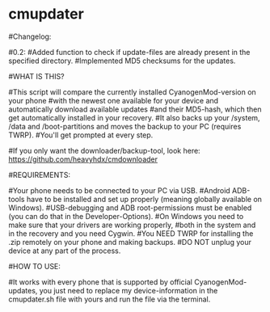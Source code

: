 # cmupdater

#Changelog: 

#0.2:
#Added function to check if update-files are already present in the specified directory.
#Implemented MD5 checksums for the updates.

#WHAT IS THIS?

#This script will compare the currently installed CyanogenMod-version on your phone 
#with the newest one available for your device and automatically download available updates 
#and their MD5-hash, which then get automatically installed in your recovery. 
#It also backs up your /system, /data and /boot-partitions and moves the backup to your PC (requires TWRP). 
#You'll get prompted at every step. 

#If you only want the downloader/backup-tool, look here: https://github.com/heavyhdx/cmdownloader

#REQUIREMENTS:

#Your phone needs to be connected to your PC via USB. 
#Android ADB-tools have to be installed and set up properly (meaning globally available on Windows). 
#USB-debugging and ADB root-permissions must be enabled (you can do that in the Developer-Options). 
#On Windows you need to make sure that your drivers are working properly, 
#both in the system and in the recovery and you need Cygwin. 
#You NEED TWRP for installing the .zip remotely on your phone and making backups. 
#DO NOT unplug your device at any part of the process.


#HOW TO USE:

#It works with every phone that is supported by official CyanogenMod-updates, you just need to replace my device-information in the cmupdater.sh file with yours and run the file via the terminal.
